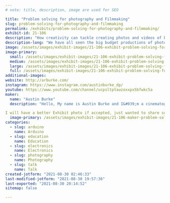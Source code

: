```yaml
---
# note: title, description, image are used for SEO

title: "Problem solving for photography and Filmmaking"
slug: problem-solving-for-photography-and-filmmaking
permalink: /exhibits/problem-solving-for-photography-and-filmmaking/
exhibit-id: 21-106
description: "How creativity can tackle creating photos and videos of big budget productions."
description-long: "We have all seen the big budget productions of photography and video shoots creating shots that make you wonder how they were achieved. I want to showcase just how some of these shots are made with custom made contraptions and how these skills can be applied to your own video no matter if you are shooting on the newest equipment or your cellphone!"
image: /assets/images/exhibit-images/21-106-exhibit-problem-solving-for-photography-and-filmmaking-43-104225455-10214254633354558-2156482254433162842-n-6176-large.jpg
image-primary: 
  small: /assets/images/exhibit-images/21-106-exhibit-problem-solving-for-photography-and-filmmaking-43-104225455-10214254633354558-2156482254433162842-n-6176-small.jpg
  medium: /assets/images/exhibit-images/21-106-exhibit-problem-solving-for-photography-and-filmmaking-43-104225455-10214254633354558-2156482254433162842-n-6176-medium.jpg
  large: /assets/images/exhibit-images/21-106-exhibit-problem-solving-for-photography-and-filmmaking-43-104225455-10214254633354558-2156482254433162842-n-6176-large.jpg
  full: /assets/images/exhibit-images/21-106-exhibit-problem-solving-for-photography-and-filmmaking-43-104225455-10214254633354558-2156482254433162842-n-6176-full.jpg
additional-images: 
website: http://arburke.com/
instagram: https://www.instagram.com/austinburke_dp/
youtube: https://www.youtube.com/channel/ucpsltptauzoxxpx5bfwkc5a
maker: 
  name: "Austin Burke"
  description: "Hello, My name is Austin Burke and I&#039;m a cinematographer and photographer who after my 2019 Maker fair Orlando Visit dove deep in to my childhood maker background and respired the maker inside myself. During After my 2019 visit and during the 2020 lockdown I spent a ton of time learning all sorts of new skillsets from metalworking, 3d printing, coding, woodworking, pneumatics, stepper motors to build motion control, pneumatic, and other types of rigs for photography and video work (which I have started using on professional level productions) and would love to share what I learn and inspire others like how i learned. Weather it be from showcasing some of my builds (both photo/video related or other forms like building a space suit heavily inspired by the sci fi series "The Expanse" or speaking on any panels I would love to help others interested in the maker community of Orlando!

I will have a better Exhibit photo if accepted, just wanted to share something I built for now"
  image-primary: /assets/images/exhibit-images/21-106-maker-problem-solving-for-photography-and-filmmaking-104225455-10214254633354558-2156482254433162842-n-medium.jpg
categories: 
  - slug: arduino
    name: Arduino
  - slug: education
    name: Education
  - slug: electronics
    name: Electronics
  - slug: photography
    name: Photography
  - slug: talk
    name: Talk
created-jotform: "2021-08-30 02:46:33"
last-modified-jotform: "2021-08-30 19:57:36"
last-exported: "2021-08-30 20:14:52"
sitemap: false

---
```

